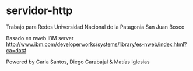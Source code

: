 servidor-http
=============
Trabajo para Redes
Universidad Nacional de la Patagonia San Juan Bosco

Basado en nweb IBM server
http://www.ibm.com/developerworks/systems/library/es-nweb/index.html?ca=dat#

Powered by Carla Santos, Diego Carabajal & Matías Iglesias